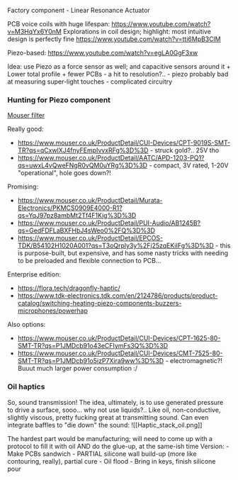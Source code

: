 Factory component - Linear Resonance Actuator

PCB voice coils with huge lifespan: https://www.youtube.com/watch?v=M3HqYx6Y0nM
Explorations in coil design; highlight: most intuitive design is perfectly fine https://www.youtube.com/watch?v=tti6MpB3ClM

Piezo-based:
https://www.youtube.com/watch?v=egLA0GgF3xw

Idea:
use Piezo as a force sensor as well; and capacitive sensors around it
	+ Lower total profile
	+ fewer PCBs
	- a hit to resolution?..
	- piezo probably bad at measuring super-light touches
	- complicated circuitry

### Hunting for Piezo component
[Mouser filter](https://www.mouser.co.uk/c/electromechanical/audio-devices/piezo-buzzers-audio-indicators/?dimensions=3.2%20mm%20x%203.2%20mm%20x%202%20mm~~9%20mm%20x%205.5%20mm%7C~9%20mm%20x%209%20mm%20x%201.9%20mm~~9%20mm%20x%209%20mm%20x%203%20mm%7C~9.5%20mm%20x%205%20mm~~9.6%20mm%20x%205%20mm%7C~9.6%20mm%20x%209.6%20mm%20x%205%20mm~~9.7%20mm%20x%209.7%20mm%20x%205%20mm%7C~10%20mm%20x%2010%20mm%20x%203.2%20mm~~10%20mm%20x%2010%20mm%20x%203.3%20mm%7C~10%20mm%20x%203.1%20mm~~10.5%20mm%20x%2010.5%20mm%20x%202.5%20mm%7C~10.5%20mm%20x%204%20mm~~12%20mm%20x%200.09%20mm%7C~12%20mm%20x%2012%20mm%20x%203%20mm%7C~12%20mm%20x%203.8%20mm%7C~12.2%20mm%20x%203.5%20mm%7C~12.8%20mm%20x%2012.8%20mm%20x%202.5%20mm%7C~13%20mm%20x%2013%20mm%20x%202.5%20mm~~13%20mm%20x%202.8%20mm%7C~13.8%20mm%20x%204%20mm%7C~14%20mm%20x%2011%20mm%20x%203%20mm%7C~14%20mm%20x%204%20mm~~14%20mm%20x%205%20mm%7C~14.9%20mm%20x%2014.1%20mm%20x%204.7%20mm%7C~15%20mm%20x%202%20mm~~15%20mm%20x%203.9%20mm%7C~16%20mm%20x%201.2%20mm&instock=y&normallystocked=y&rp=electromechanical%2Faudio-devices%2Fpiezo-buzzers-audio-indicators%7C~Dimensions&sort=pricing)

Really good:
- https://www.mouser.co.uk/ProductDetail/CUI-Devices/CPT-9019S-SMT-TR?qs=qCxwlXJ4fnyFEmpIvvxRFg%3D%3D - struck gold?.. 25V tho
- https://www.mouser.co.uk/ProductDetail/AATC/APD-1203-PQ1?qs=uwxL4vQweFNgR0vQM0uYRg%3D%3D - compact, 3V rated, 1-20V "operational", hole goes down?!

Promising:
- https://www.mouser.co.uk/ProductDetail/Murata-Electronics/PKMCS0909E4000-R1?qs=YqJ97pz8ambMt2Tf4F1Kig%3D%3D
- https://www.mouser.co.uk/ProductDetail/PUI-Audio/AB1245B?qs=GedFDFLaBXFHbJ4sWeo0%2FQ%3D%3D
- https://www.mouser.co.uk/ProductDetail/EPCOS-TDK/B54102H1020A001?qs=T3oQrply3y%2Fj25zqEKiIFg%3D%3D - this is purpose-built, but expensive, and has some nasty tricks with needing to be preloaded and flexible connection to PCB...

Enterprise edition:
- https://flora.tech/dragonfly-haptic/
- https://www.tdk-electronics.tdk.com/en/2124786/products/product-catalog/switching-heating-piezo-components-buzzers-microphones/powerhap

Also options:
- https://www.mouser.co.uk/ProductDetail/CUI-Devices/CPT-1625-80-SMT-TR?qs=P1JMDcb91o43eCFIymFs3Q%3D%3D
- https://www.mouser.co.uk/ProductDetail/CUI-Devices/CMT-7525-80-SMT-TR?qs=P1JMDcb91o5izP7Xira9ww%3D%3D - electromagnetic?! Buuut much larger power consumption :/

### Oil haptics
So, sound transmission! The idea, ultimately, is to use generated pressure to drive a surface, sooo... why not use liquids?.. Like oil, non-conductive, slightly viscous, pretty fucking great at transmitting sound. Can even integrate baffles to "die down" the sound:
![[Haptic_stack_oil.png]]

The hardest part would be manufacturing; will need to come up with a protocol to fill it with oil AND do the glue-up, at the same-ish time
		Version:
		- Make PCBs sandwich
		- PARTIAL silicone wall build-up (more like contouring, really), partial cure
		- Oil flood
		- Bring in keys, finish silicone pour
